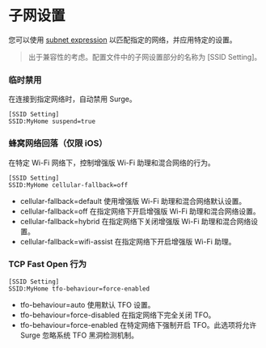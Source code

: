 # 子网设置

您可以使用 [subnet expression](../rule/subnet.md) 以匹配指定的网络，并应用特定的设置。

> 出于兼容性的考虑。配置文件中的子网设置部分的名称为 [SSID Setting]。

### 临时禁用

在连接到指定网络时，自动禁用 Surge。

```
[SSID Setting]
SSID:MyHome suspend=true
```

### 蜂窝网络回落（仅限 iOS）

在特定 Wi-Fi 网络下，控制增强版 Wi-Fi 助理和混合网络的行为。

```
[SSID Setting]
SSID:MyHome cellular-fallback=off
```

- cellular-fallback=default 
  使用增强版 Wi-Fi 助理和混合网络默认设置。
- cellular-fallback=off
  在指定网络下开启增强版 Wi-Fi 助理和混合网络设置。
- cellular-fallback=hybrid 
  在指定网络下关闭增强版 Wi-Fi 助理和混合网络设置。
- cellular-fallback=wifi-assist
  在指定网络下开启增强版 Wi-Fi 助理。

### TCP Fast Open 行为

```
[SSID Setting]
SSID:MyHome tfo-behaviour=force-enabled
```

- tfo-behaviour=auto
  使用默认 TFO 设置。
- tfo-behaviour=force-disabled
  在指定网络下完全关闭 TFO。
- tfo-behaviour=force-enabled
  在特定网络下强制开启 TFO。此选项将允许 Surge 忽略系统 TFO 黑洞检测机制。


